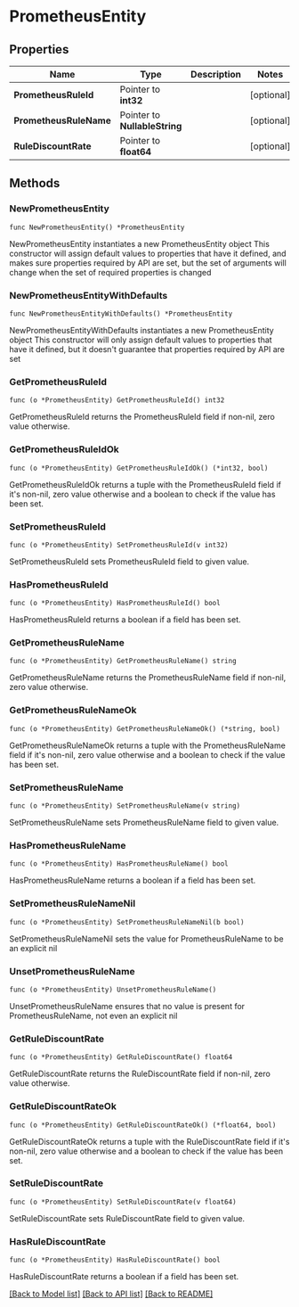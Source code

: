 # PrometheusEntity

## Properties

Name | Type | Description | Notes
------------ | ------------- | ------------- | -------------
**PrometheusRuleId** | Pointer to **int32** |  | [optional] 
**PrometheusRuleName** | Pointer to **NullableString** |  | [optional] 
**RuleDiscountRate** | Pointer to **float64** |  | [optional] 

## Methods

### NewPrometheusEntity

`func NewPrometheusEntity() *PrometheusEntity`

NewPrometheusEntity instantiates a new PrometheusEntity object
This constructor will assign default values to properties that have it defined,
and makes sure properties required by API are set, but the set of arguments
will change when the set of required properties is changed

### NewPrometheusEntityWithDefaults

`func NewPrometheusEntityWithDefaults() *PrometheusEntity`

NewPrometheusEntityWithDefaults instantiates a new PrometheusEntity object
This constructor will only assign default values to properties that have it defined,
but it doesn't guarantee that properties required by API are set

### GetPrometheusRuleId

`func (o *PrometheusEntity) GetPrometheusRuleId() int32`

GetPrometheusRuleId returns the PrometheusRuleId field if non-nil, zero value otherwise.

### GetPrometheusRuleIdOk

`func (o *PrometheusEntity) GetPrometheusRuleIdOk() (*int32, bool)`

GetPrometheusRuleIdOk returns a tuple with the PrometheusRuleId field if it's non-nil, zero value otherwise
and a boolean to check if the value has been set.

### SetPrometheusRuleId

`func (o *PrometheusEntity) SetPrometheusRuleId(v int32)`

SetPrometheusRuleId sets PrometheusRuleId field to given value.

### HasPrometheusRuleId

`func (o *PrometheusEntity) HasPrometheusRuleId() bool`

HasPrometheusRuleId returns a boolean if a field has been set.

### GetPrometheusRuleName

`func (o *PrometheusEntity) GetPrometheusRuleName() string`

GetPrometheusRuleName returns the PrometheusRuleName field if non-nil, zero value otherwise.

### GetPrometheusRuleNameOk

`func (o *PrometheusEntity) GetPrometheusRuleNameOk() (*string, bool)`

GetPrometheusRuleNameOk returns a tuple with the PrometheusRuleName field if it's non-nil, zero value otherwise
and a boolean to check if the value has been set.

### SetPrometheusRuleName

`func (o *PrometheusEntity) SetPrometheusRuleName(v string)`

SetPrometheusRuleName sets PrometheusRuleName field to given value.

### HasPrometheusRuleName

`func (o *PrometheusEntity) HasPrometheusRuleName() bool`

HasPrometheusRuleName returns a boolean if a field has been set.

### SetPrometheusRuleNameNil

`func (o *PrometheusEntity) SetPrometheusRuleNameNil(b bool)`

 SetPrometheusRuleNameNil sets the value for PrometheusRuleName to be an explicit nil

### UnsetPrometheusRuleName
`func (o *PrometheusEntity) UnsetPrometheusRuleName()`

UnsetPrometheusRuleName ensures that no value is present for PrometheusRuleName, not even an explicit nil
### GetRuleDiscountRate

`func (o *PrometheusEntity) GetRuleDiscountRate() float64`

GetRuleDiscountRate returns the RuleDiscountRate field if non-nil, zero value otherwise.

### GetRuleDiscountRateOk

`func (o *PrometheusEntity) GetRuleDiscountRateOk() (*float64, bool)`

GetRuleDiscountRateOk returns a tuple with the RuleDiscountRate field if it's non-nil, zero value otherwise
and a boolean to check if the value has been set.

### SetRuleDiscountRate

`func (o *PrometheusEntity) SetRuleDiscountRate(v float64)`

SetRuleDiscountRate sets RuleDiscountRate field to given value.

### HasRuleDiscountRate

`func (o *PrometheusEntity) HasRuleDiscountRate() bool`

HasRuleDiscountRate returns a boolean if a field has been set.


[[Back to Model list]](../README.md#documentation-for-models) [[Back to API list]](../README.md#documentation-for-api-endpoints) [[Back to README]](../README.md)


